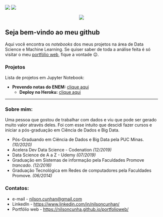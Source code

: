 [![](https://img.shields.io/badge/Author-Nilson_Cunha-red.svg)](https://nilsoncunha.github.io/portfolioweb/) 
[![](https://img.shields.io/badge/Linkedin-Nilson_Cunha-blue.svg)](https://www.linkedin.com/in/nilsoncunhan)

<p align="center">
  <img src="https://dl.dropbox.com/s/c12px0x9rz3l060/home_lg.jpg?dl=0" >
</p>

## Seja bem-vindo ao meu github

Aqui você encontra os *notebooks* dos meus projetos na área de Data Science e Machine Learning. Se quiser saber de toda a análise feita é só visitar o meu [portfólio web](https://nilsoncunha.github.io/portfolioweb/), fique a vontade :wink:.

### Projetos
Lista de projetos em Jupyter Notebook:

* **Prevendo notas do ENEM:** [clique aqui](https://colab.research.google.com/drive/1beela9VdVWEcLPEDXUoo7LmFzrmpYxdz)
  * **Deploy no Heroku:** [clique aqui](https://portfolio-enem.herokuapp.com/)

---

### Sobre mim:

Uma pessoa que gostou de trabalhar com dados e viu que pode ser gerado muito valor através deles. Foi com esse intuito que descidi fazer cursos e iniciar a pós-graduação em Ciência de Dados e Big Data.

* Pós-Graduando em Ciência de Dados e Big Data pela PUC Minas. _(10/2020)_
* Acelera Dev Data Science - Codenation _(12/2019)_
* Data Science de A a Z - Udemy _(07/2019)_
* Graduação em Sistemas de informação pela Faculdades Promove *trancado*. _(12/2016)_
* Graduação Tecnológica em Redes de computadores pela Faculdades Promove. _(06/2014)_

### Contatos:
* e-mail - nilson.cunhan@gmail.com
* LinkedIn - https://www.linkedin.com/in/nilsoncunhan/
* Portfólio web - https://nilsoncunha.github.io/portfolioweb/
